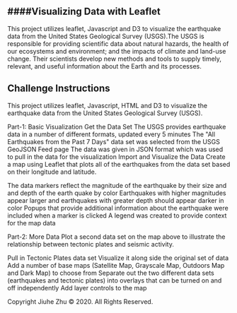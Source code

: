 ####**Visualizing Data with Leaflet**
---

This project utilizes leaflet, Javascript and D3 to visualize the earthquake data from the United States Geological Survey (USGS).The USGS is responsible for providing scientific data about natural hazards, the health of our ecosystems and environment; and the impacts of climate and land-use change. Their scientists develop new methods and tools to supply timely, relevant, and useful information about the Earth and its processes.


**Challenge Instructions**
---

This project utilizes leaflet, Javascript, HTML and D3 to visualize the earthquake data from the United States Geological Survey (USGS). 

Part-1: Basic Visualization
Get the Data Set
The USGS provides earthquake data in a number of different formats, updated every 5 minutes
The "All Earthquakes from the Past 7 Days" data set was selected from the USGS GeoJSON Feed page
The data was given in JSON format which was used to pull in the data for the visualization
Import and Visualize the Data
Create a map using Leaflet that plots all of the earthquakes from the data set based on their longitude and latitude.

The data markers reflect the magnitude of the earthquake by their size and and depth of the earth quake by color
Earthquakes with higher magnitudes appear larger and earthquakes with greater depth should appear darker in color
Popups that provide additional information about the earthquake were included when a marker is clicked
A legend was created to provide context for the map data


Part-2: More Data
Plot a second data set on the map above to illustrate the relationship between tectonic plates and seismic activity.

Pull in Tectonic Plates data set
Visualize it along side the original set of data
Add a number of base maps (Satellite Map, Grayscale Map, Outdoors Map and Dark Map) to choose from
Separate out the two different data sets (earthquakes and tectonic plates) into overlays that can be turned on and off independently
Add layer controls to the map


Copyright
Jiuhe Zhu © 2020. All Rights Reserved.
